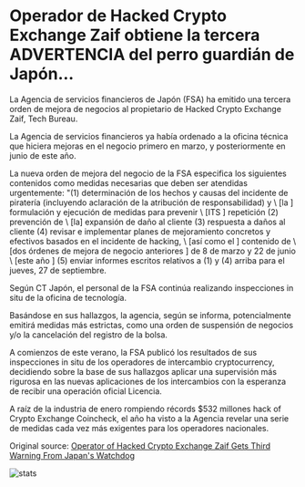 # Operador de Hacked Crypto Exchange Zaif obtiene la tercera ADVERTENCIA del perro guardián de Japón...

La Agencia de servicios financieros de Japón (FSA) ha emitido una tercera orden de mejora de negocios al propietario de Hacked Crypto Exchange Zaif, Tech Bureau.

La Agencia de servicios financieros ya había ordenado a la oficina técnica que hiciera mejoras en el negocio primero en marzo, y posteriormente en junio de este año.

La nueva orden de mejora del negocio de la FSA especifica los siguientes contenidos como medidas necesarias que deben ser atendidas urgentemente: "(1) determinación de los hechos y causas del incidente de piratería (incluyendo aclaración de la atribución de responsabilidad) y \ [la \] formulación y ejecución de medidas para prevenir \ [ITS \] repetición (2) prevención de \ [la] expansión de daño al cliente (3) respuesta a daños al cliente (4) revisar e implementar planes de mejoramiento concretos y efectivos basados en el incidente de hacking, \ [así como el \] contenido de \ [dos órdenes de mejora de negocio anteriores \] de 8 de marzo y 22 de junio \ [este año \] (5) enviar informes escritos relativos a (1) y (4) arriba para el jueves, 27 de septiembre.

Según CT Japón, el personal de la FSA continúa realizando inspecciones in situ de la oficina de tecnología.

Basándose en sus hallazgos, la agencia, según se informa, potencialmente emitirá medidas más estrictas, como una orden de suspensión de negocios y/o la cancelación del registro de la bolsa.

A comienzos de este verano, la FSA publicó los resultados de sus inspecciones in situ de los operadores de intercambio cryptocurrency, decidiendo sobre la base de sus hallazgos aplicar una supervisión más rigurosa en las nuevas aplicaciones de los intercambios con la esperanza de recibir una operación oficial Licencia.

A raíz de la industria de enero rompiendo récords $532 millones hack of Crypto Exchange Coincheck, el año ha visto a la Agencia revelar una serie de medidas cada vez más exigentes para los operadores nacionales.

Original source: [Operator of Hacked Crypto Exchange Zaif Gets Third Warning From Japan's Watchdog](https://cointelegraph.com/news/operator-of-hacked-crypto-exchange-zaif-gets-third-warning-from-japans-watchdog)

![stats](https://c.statcounter.com/11760860/0/a89fa40b/1/ "stats")